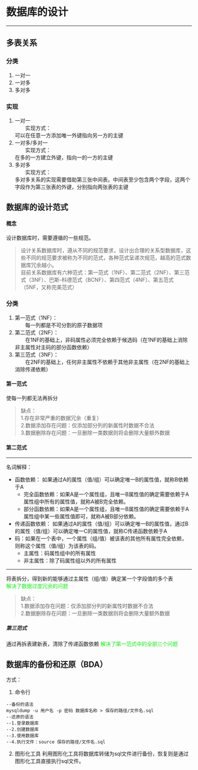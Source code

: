 # 数据库的设计

----

## 多表关系
### 分类
  1. 一对一
  2. 一对多
  3. 多对多
### 实现
1. 一对一<br/>&emsp;&emsp;实现方式：
   <br/>可以在任意一方添加唯一外键指向另一方的主键
2. 一对多/多对一<br/>&emsp;&emsp;实现方式：
   <br/>在多的一方建立外键，指向一的一方的主键
3. 多对多<br/>&emsp;&emsp;实现方式：
    <br/>多对多关系的实现需要借助第三张中间表。中间表至少包含两个字段，这两个字段作为第三张表的外键，分别指向两张表的主键
## 数据库的设计范式
#### 概念
设计数据库时，需要遵循的一些规范。
>设计关系数据库时，遵从不同的规范要求，设计出合理的关系型数据库，这些不同的规范要求被称为不同的范式，各种范式呈递次规范，越高的范式数据库冗余越小。  
目前关系数据库有六种范式：第一范式（1NF）、第二范式（2NF）、第三范式（3NF）、巴斯-科德范式（BCNF）、第四范式（4NF）、第五范式（5NF，又称完美范式）
### 分类
1. 第一范式（1NF）：<br/>&emsp;&emsp;每一列都是不可分割的原子数据项
2. 第二范式（2NF）：<br/>&emsp;&emsp;在1NF的基础上，非码属性必须完全依赖于候选码（在1NF的基础上消除非主属性对主码的部分函数依赖）
3. 第三范式（3NF）：<br/>&emsp;&emsp;在2NF的基础上，任何非主属性不依赖于其他非主属性（在2NF的基础上消除传递依赖）

#### 第一范式
使每一列都无法再拆分
>缺点：  
1.存在非常严重的数据冗余（重复）  
2.数据添加存在问题：仅添加部分列的新属性时数据不合法  
3.数据删除存在问题：一旦删除一类数据则将会删除大量额外数据
#### 第二范式
----
名词解释：
- 函数依赖：  如果通过A的属性（值/组）可以确定唯一B的属性值，就称B依赖于A
  - 完全函数依赖：如果A是一个属性组，且唯一B属性值的确定需要依赖于A属性组中所有的属性值，就称A被B完全依赖。
  - 部分函数依赖：如果A是一个属性组，且唯一B属性值的确定需要依赖于A属性组中某一些属性值即可，就称A被B部分依赖。
- 传递函数依赖：  如果通过A的属性（值/组）可以确定唯一B的属性值，通过B的属性（值/组）可以确定唯一C的属性值，就称C传递函数依赖于A
- 码：如果在一个表中，一个属性（组/值）被该表的其他所有属性完全依赖，则称这个属性（值/组）为该表的码。
  - 主属性：码属性组中的所有属性
  - 非主属性：除了码属性组以外的所有属性
----
将表拆分，得到新的能够通过主属性（组/值）确定某一个字段值的多个表  
<font color=#0ff00f>解决了数据过度冗余的问题</font>
>缺点：  
1.数据添加存在问题：仅添加部分列的新属性时数据不合法  
2.数据删除存在问题：一旦删除一类数据则将会删除大量额外数据

##### 第三范式
通过再拆表建新表，清除了传递函数依赖
<font color=#0ff00f>解决了第一范式中的全部三个问题</font>

## 数据库的备份和还原（BDA）
方式：  
1. 命令行
```mysql
--备份的语法
mysqldump -u 用户名 -p 密码 数据库名称 > 保存的路径/文件名.sql
--还原的语法
--1.登录数据库
--2.创建数据库
--3.使用数据库
--4.执行文件：source 保存的路径/文件名.sql
```
2. 图形化工具
利用图形化工具将数据库转储为sql文件进行备份，恢复则是通过图形化工具直接执行sql文件。
